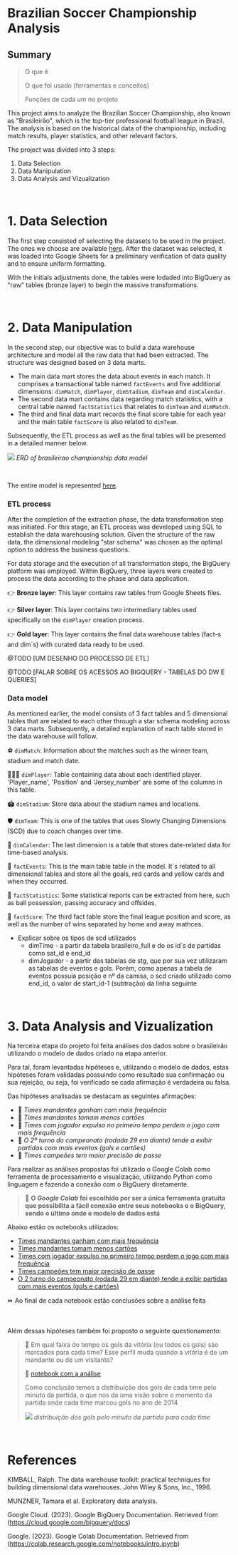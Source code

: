 # Brazilian Soccer Championship Analysis
## Summary
> O que é
> 
> O que foi usado (ferramentas e conceitos)
>
> Funções de cada um no projeto

This project aims to analyze the Brazilian Soccer Championship, also known as "Brasileirão", which is the top-tier professional football league in Brazil. The analysis is based on the historical data of the championship, including match results, player statistics, and other relevant factors.

The project was divided into 3 steps:

1. Data Selection
2. Data Manipulation
3. Data Analysis and Vizualization

<br>


# 1. Data Selection <br>
The first step consisted of selecting the datasets to be used in the project. The ones we choose are available [here](https://www.kaggle.com/datasets/adaoduque/campeonato-brasileiro-de-futebol).
After the dataset was selected, it was loaded into Google Sheets for a preliminary verification of data quality and to ensure uniform formatting.

With the initials adjustments done, the tables were lodaded into BigQuery as "raw" tables (bronze layer) to begin the massive transformations.

<br>

# 2. Data Manipulation <br>
In the second step, our objective was to build a data warehouse architecture and model all the raw data that had been extracted. The structure was designed based on 3 data marts.

- The main data mart stores the data about events in each match. It comprises a transactional table named `factEvents` and five additional dimensions: `dimMatch`, `dimPlayer`, `dimStadium`, `dimTeam` and `dimCalendar`.
- The second data mart contains data regarding match statistics, with a central table named `factStatistics` that relates to `dimTeam` and `dimMatch`.
- The third and final data mart records the final score table for each year and the main table `factScore` is also related to `dimTeam`.

Subsequently, the ETL process as well as the final tables will be presented in a detailed manner below.

![](./assets/datamodel_picture.png)
*ERD of brasileirao championship data model*

<br>

The entire model is represented [here](https://drive.google.com/file/d/1ejlKub_w4EP8wMyLYU0ykyO7PT3yaIc9/view?usp=sharing).


### ETL process
After the completion of the extraction phase, the data transformation step was initiated. For this stage, an ETL process was developed using SQL to establish the data warehousing solution. Given the structure of the raw data, the dimensional modeling "star schema" was chosen as the optimal option to address the business questions.

For data storage and the execution of all transformation steps, the BigQuery platform was employed. Within BigQuery, three layers were created to process the data according to the phase and data application.

👉 **Bronze layer**: This layer contains raw tables from Google Sheets files.

👉 **Silver layer**: This layer contains two intermediary tables used specifically on the `dimPlayer` creation process.

👉 **Gold layer**: This layer contains the final data warehouse tables (fact-s and dim´s) with curated data ready to be used.

@TODO [UM DESENHO DO PROCESSO DE ETL]

@TODO [FALAR SOBRE OS ACESSOS AO BIGQUERY - TABELAS DO DW E QUERIES]

### Data model
As mentioned earlier, the model consists of 3 fact tables and 5 dimensional tables that are related to each other through a star schema modeling across 3 data marts. Subsequently, a detailed explanation of each table stored in the data warehouse will follow.

⚽ `dimMatch`: Information about the matches such as the winner team, stadium and match date.

🏃🏽‍♂️ `dimPlayer`: Table containing data about each identified player. 'Player_name', 'Position' and 'Jersey_number' are some of the columns in this table.

🏟 `dimStadium`: Store data about the stadium names and locations.

🛡 `dimTeam`: This is one of the tables that uses Slowly Changing Dimensions (SCD) due to coach changes over time.

📅 `dimCalendar`: The last dimension is a table that stores date-related data for time-based analysis.

🥅 `factEvents`: This is the main table table in the model. It´s related to all dimensional tables and store all the goals, red cards and yellow cards and when they occurred.

🔢 `factStatistics`: Some statistical reports can be extracted from here, such as ball possession, passing accuracy and offsides.

🏅 `factScore`: The third fact table store the final league position and score, as well as the number of wins separated by home and away mathces.

- Explicar sobre os tipos de scd utilizados
    - dimTime - a partir da tabela brasileiro_full e do os id´s de partidas como sat_id e end_id
    - dimJogador - a partir das tabelas de stg, que por sua vez utilizaram as tabelas de eventos e gols. Porém, como apenas a tabela de eventos possuía posição e nº da camisa, o scd criado utilizado como end_id, o valor de start_id-1 (subtração) da linha seguinte


<br>


# 3. Data Analysis and Vizualization
Na terceira etapa do projeto foi feita análises dos dados sobre o brasileirão utilizando o modelo de dados criado na etapa anterior.

Para tal, foram levantadas hipóteses e, utilizando o modelo de dados, estas hipóteses foram validadas possuindo como resultado sua confirmação ou sua rejeição, ou seja, foi verificado se cada afirmação é verdadeira ou falsa.

Das hipóteses analisadas se destacam as seguintes afirmações:
  
- 📌 *Times mandantes ganham com mais frequência*
- 📌 *Times mandantes tomam menos cartões* 
- 📌 *Times com jogador expulso no primeiro tempo perdem o jogo com mais frequência*
- 📌 *O 2º turno do campeonato (rodada 29 em diante) tende a exibir partidas com mais eventos (gols e cartões)*
- 📌 *Times campeões tem maior precisão de passe*

Para realizar as análises propostas foi utilizado o Google Colab como ferramenta de processamento e visualização, utilizando Python como linguagem e fazendo a conexão com o BigQuery diretamente.

> 📘 **O _Google Colab_ foi escolhido por ser a única ferramenta gratuita que possibilita a fácil conexão entre seus notebooks e o BigQuery, sendo o último onde o modelo de dados está**

Abaixo estão os notebooks utilizados:

- [Times mandantes ganham com mais frequência](https://github.com/igoravelli/brazilian_soccer_championship_analysis/blob/readme-file/Win_frequency_in_home_matches.ipynb)
- [Times mandantes tomam menos cartões](https://github.com/igoravelli/brazilian_soccer_championship_analysis/blob/main/Average_of_cards_in_home_team_matches.ipynb)
- [Times com jogador expulso no primeiro tempo perdem o jogo com mais frequência](https://github.com/igoravelli/brazilian_soccer_championship_analysis/blob/main/Number_of_matches_with_expelled_players.ipynb)
- [Times campeões tem maior precisão de passe](https://github.com/igoravelli/brazilian_soccer_championship_analysis/blob/main/Teams_accuracy_pass.ipynb)
- [O 2 turno do campeonato (rodada 29 em diante) tende a exibir partidas com mais eventos (gols e cartões)](https://github.com/igoravelli/brazilian_soccer_championship_analysis/blob/main/Events_frequency_along_the_turns_.ipynb)


⏩ Ao final de cada notebook estão conclusões sobre a análise feita

<br>

Além dessas hipóteses também foi proposto o seguinte questionamento:
> 📢 Em qual faixa do tempo os gols da vitória (ou todos os gols) são marcados para cada time? Esse perfil muda quando a vitória é de um mandante ou de um visitante?
> 
> 🔎 [notebook com a análise](https://github.com/igoravelli/brazilian_soccer_championship_analysis/blob/main/Goal_scoring_distribution_by_team.ipynb)
>
> Como conclusão temos a distribuição dos gols de cada time pelo minuto da partida, o que nos da uma visão sobre o momento da partida onde cada time marcou gols no ano de 2014
> 
> ![](./assets/goal_score_distribuition.png)
> *distribuição dos gols pelo minuto da partida para cada time*

<br>

# References
KIMBALL, Ralph. The data warehouse toolkit: practical techniques for building dimensional data warehouses. John Wiley & Sons, Inc., 1996.

MUNZNER, Tamara et al. Exploratory data analysis.

Google Cloud. (2023). Google BigQuery Documentation. Retrieved from (https://cloud.google.com/bigquery/docs)

Google. (2023). Google Colab Documentation. Retrieved from (https://colab.research.google.com/notebooks/intro.ipynb)
